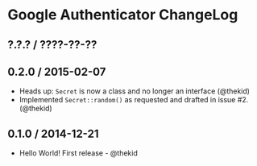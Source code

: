 Google Authenticator ChangeLog
==============================

## ?.?.? / ????-??-??

## 0.2.0 / 2015-02-07

* Heads up: `Secret` is now a class and no longer an interface
  (@thekid)
* Implemented `Secret::random()` as requested and drafted in issue #2.
  (@thekid)

## 0.1.0 / 2014-12-21

* Hello World! First release - @thekid